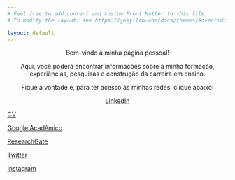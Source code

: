 ```yaml
---
# Feel free to add content and custom Front Matter to this file.
# To modify the layout, see https://jekyllrb.com/docs/themes/#overriding-theme-defaults

layout: default
---
```



<p align="center">Bem-vindo à minha página pessoal!</p>
<p align="center">Aqui, você poderá encontrar informações sobre a minha formação, experiências, pesquisas e construção da
  carreira em ensino.</p>
<p align="center">Fique à vontade e, para ter acesso às minhas redes, clique abaixo:</p>

<p align="center">
  <a class="button is-dark" href="https://www.linkedin.com/in/andressa-mielke-vasconcelos-6496b6164/">LinkedIn</a>
  
  <a class="button is-dark" href="https://drive.google.com/file/d/1w_hM_fBR-AhA3jI16xKUP2hiugsxym7S/view?usp=sharing">CV</a>
  
  <a class="button is-dark" href="https://scholar.google.com.br/citations?user=4KtSi9MAAAAJ&hl=pt-BR">Google Acadêmico</a>
  
  <a class="button is-dark" href="https://www.researchgate.net/profile/Andressa-Vasconcelos">ResearchGate</a>
  
  <a class="button is-dark" href="https://twitter.com/VasconcelosAM">Twitter</a>
  
  <a class="button is-dark" href="https://www.instagram.com/andressa.mielke/">Instagram</a>

</p>
